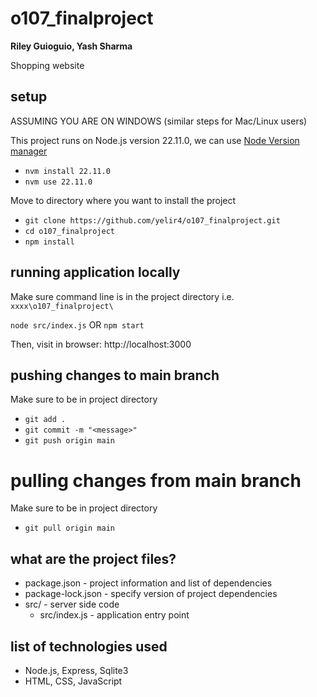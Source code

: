 # o107_finalproject
**Riley Guioguio, Yash Sharma**

Shopping website

## setup
ASSUMING YOU ARE ON WINDOWS (similar steps for Mac/Linux users)

This project runs on Node.js version 22.11.0, we can use [Node Version manager](https://github.com/coreybutler/nvm-windows)

- `nvm install 22.11.0`
- `nvm use 22.11.0`

Move to directory where you want to install the project
- `git clone https://github.com/yelir4/o107_finalproject.git`
- `cd o107_finalproject`
- `npm install`


## running application locally
Make sure command line is in the project directory i.e. `xxxx\o107_finalproject\`

`node src/index.js` OR `npm start`

Then, visit in browser: http://localhost:3000

## pushing changes to main branch
Make sure to be in project directory
- `git add .`
- `git commit -m "<message>"`
- `git push origin main`

# pulling changes from main branch
Make sure to be in project directory
- `git pull origin main`

## what are the project files?
- package.json - project information and list of dependencies
- package-lock.json - specify version of project dependencies
- src/ - server side code
    - src/index.js - application entry point

## list of technologies used
- Node.js, Express, Sqlite3
- HTML, CSS, JavaScript